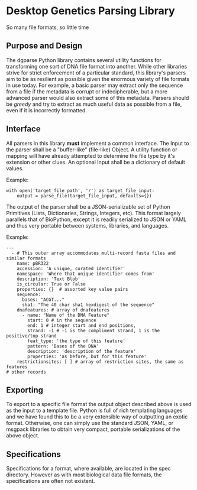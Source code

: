 Desktop Genetics Parsing Library
================================

So many file formats, so little time

## Purpose and Design
The dgparse Python library contains several utility functions for transforming
one sort of DNA file format into another. While other libraries strive for 
strict enforcement of a particular standard, this library's parsers aim to be as
resilient as possible given the enormous variety of file formats in use today.
For example, a basic parser may extract only the sequence from a file if the 
metadata is corrupt or indecipherable, but a more advanced parser would also 
extract some of this metadata. Parsers should be *greedy* and try to extract as
much useful data as possible from a file, even if it is incorrectly formatted.


## Interface
All parsers in this library **must** implement a common interface. The Input
to the parser shall be a "buffer-like" (file-like) Object. A utility 
function or mapping will have already attempted to determine the file type by 
it's extension or other clues. An optional Input shall be a dictionary of default
values.

Example:

```
with open('target_file_path', 'r') as target_file_input:
    output = parse_file(target_file_input, defaults={})
```

The output of the parser shall be a JSON-serializable set of Python Primitives
(Lists, Dictionaries, Strings, Integers, etc). This format largely parallels that
of BioPython, except it is readily serialized to JSON or YAML and thus very 
portable between systems, libraries, and languages.

Example:

```
---
  - # This outer array accommodates multi-record fasta files and similar formats 
    name: pBR322
    accession: 'A unique, curated identifier'
    namespace: 'Where that unique identifier comes from'
    description: 'Text Blob'
    is_circular: True or False
    properties: {}  # assorted key value pairs
    sequence:
      bases: "ACGT..."
      sha1: "The 40 char sha1 hexdigest of the sequence"
    dnafeatures: # array of dnafeatures
      - name: "Name of the DNA Feature"
        start: 0 # in the sequence
        end: 1 # integer start and end positions,
        strand: -1 # -1 is the compliment strand, 1 is the positive/top strand
        feat_type: 'the type of this feature'
        pattern: 'Bases of the DNA'
        description: 'description of the feature'
        properties: 'as before, but for this feature'
    restrictionsites: [ ] # array of restriction sites, the same as features
# other records
```
## Exporting
To export to a specific file format the output object described above is used
as the input to a template file. Python is full of rich templating languages and
we have found this to be a very extensible way of outputting an exotic format.
Otherwise, one can simply use the standard JSON, YAML, or msgpack libraries to
obtain very compact, portable serializations of the above object.

## Specifications
Specifications for a format, where available, are located in the spec directory.
 However as with most biological data file formats, the specifications are often
 not existent. 
